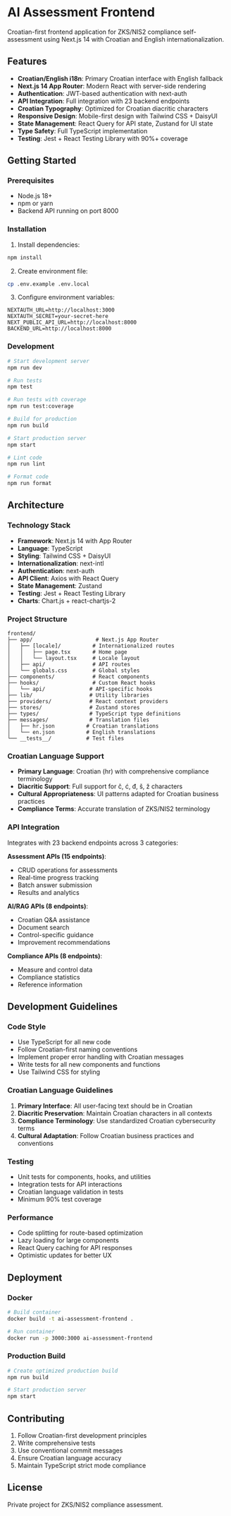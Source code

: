 # AI Assessment Frontend

Croatian-first frontend application for ZKS/NIS2 compliance self-assessment using Next.js 14 with Croatian and English internationalization.

## Features

- **Croatian/English i18n**: Primary Croatian interface with English fallback
- **Next.js 14 App Router**: Modern React with server-side rendering
- **Authentication**: JWT-based authentication with next-auth
- **API Integration**: Full integration with 23 backend endpoints
- **Croatian Typography**: Optimized for Croatian diacritic characters
- **Responsive Design**: Mobile-first design with Tailwind CSS + DaisyUI
- **State Management**: React Query for API state, Zustand for UI state
- **Type Safety**: Full TypeScript implementation
- **Testing**: Jest + React Testing Library with 90%+ coverage

## Getting Started

### Prerequisites

- Node.js 18+
- npm or yarn
- Backend API running on port 8000

### Installation

1. Install dependencies:
```bash
npm install
```

2. Create environment file:
```bash
cp .env.example .env.local
```

3. Configure environment variables:
```env
NEXTAUTH_URL=http://localhost:3000
NEXTAUTH_SECRET=your-secret-here
NEXT_PUBLIC_API_URL=http://localhost:8000
BACKEND_URL=http://localhost:8000
```

### Development

```bash
# Start development server
npm run dev

# Run tests
npm test

# Run tests with coverage
npm run test:coverage

# Build for production
npm run build

# Start production server
npm start

# Lint code
npm run lint

# Format code
npm run format
```

## Architecture

### Technology Stack

- **Framework**: Next.js 14 with App Router
- **Language**: TypeScript
- **Styling**: Tailwind CSS + DaisyUI
- **Internationalization**: next-intl
- **Authentication**: next-auth
- **API Client**: Axios with React Query
- **State Management**: Zustand
- **Testing**: Jest + React Testing Library
- **Charts**: Chart.js + react-chartjs-2

### Project Structure

```
frontend/
├── app/                    # Next.js App Router
│   ├── [locale]/          # Internationalized routes
│   │   ├── page.tsx       # Home page
│   │   └── layout.tsx     # Locale layout
│   ├── api/               # API routes
│   └── globals.css        # Global styles
├── components/            # React components
├── hooks/                 # Custom React hooks
│   └── api/              # API-specific hooks
├── lib/                  # Utility libraries
├── providers/            # React context providers
├── stores/               # Zustand stores
├── types/                # TypeScript type definitions
├── messages/             # Translation files
│   ├── hr.json          # Croatian translations
│   └── en.json          # English translations
└── __tests__/           # Test files
```

### Croatian Language Support

- **Primary Language**: Croatian (hr) with comprehensive compliance terminology
- **Diacritic Support**: Full support for č, ć, đ, š, ž characters
- **Cultural Appropriateness**: UI patterns adapted for Croatian business practices
- **Compliance Terms**: Accurate translation of ZKS/NIS2 terminology

### API Integration

Integrates with 23 backend endpoints across 3 categories:

**Assessment APIs (15 endpoints)**:
- CRUD operations for assessments
- Real-time progress tracking
- Batch answer submission
- Results and analytics

**AI/RAG APIs (8 endpoints)**:
- Croatian Q&A assistance
- Document search
- Control-specific guidance
- Improvement recommendations

**Compliance APIs (8 endpoints)**:
- Measure and control data
- Compliance statistics
- Reference information

## Development Guidelines

### Code Style

- Use TypeScript for all new code
- Follow Croatian-first naming conventions
- Implement proper error handling with Croatian messages
- Write tests for all new components and functions
- Use Tailwind CSS for styling

### Croatian Language Guidelines

1. **Primary Interface**: All user-facing text should be in Croatian
2. **Diacritic Preservation**: Maintain Croatian characters in all contexts
3. **Compliance Terminology**: Use standardized Croatian cybersecurity terms
4. **Cultural Adaptation**: Follow Croatian business practices and conventions

### Testing

- Unit tests for components, hooks, and utilities
- Integration tests for API interactions
- Croatian language validation in tests
- Minimum 90% test coverage

### Performance

- Code splitting for route-based optimization
- Lazy loading for large components
- React Query caching for API responses
- Optimistic updates for better UX

## Deployment

### Docker

```bash
# Build container
docker build -t ai-assessment-frontend .

# Run container
docker run -p 3000:3000 ai-assessment-frontend
```

### Production Build

```bash
# Create optimized production build
npm run build

# Start production server
npm start
```

## Contributing

1. Follow Croatian-first development principles
2. Write comprehensive tests
3. Use conventional commit messages
4. Ensure Croatian language accuracy
5. Maintain TypeScript strict mode compliance

## License

Private project for ZKS/NIS2 compliance assessment.